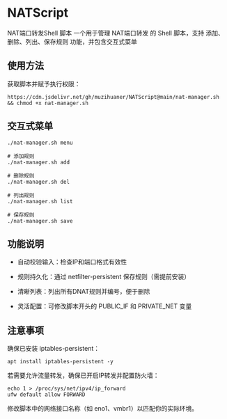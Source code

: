 # NATScript
NAT端口转发Shell 脚本
一个用于管理 NAT端口转发 的 Shell 脚本，支持 添加、删除、列出、保存规则 功能，并包含交互式菜单
## 使用方法
获取脚本并赋予执行权限：
```
https://cdn.jsdelivr.net/gh/muzihuaner/NATScript@main/nat-manager.sh && chmod +x nat-manager.sh
```
## 交互式菜单
```
./nat-manager.sh menu

# 添加规则
./nat-manager.sh add

# 删除规则
./nat-manager.sh del

# 列出规则
./nat-manager.sh list

# 保存规则
./nat-manager.sh save
```
## 功能说明
- 自动校验输入：检查IP和端口格式有效性

- 规则持久化：通过 netfilter-persistent 保存规则（需提前安装）

- 清晰列表：列出所有DNAT规则并编号，便于删除

- 灵活配置：可修改脚本开头的 PUBLIC_IF 和 PRIVATE_NET 变量

## 注意事项
确保已安装 iptables-persistent：
```
apt install iptables-persistent -y
```
若需要允许流量转发，确保已开启IP转发并配置防火墙：
```
echo 1 > /proc/sys/net/ipv4/ip_forward
ufw default allow FORWARD
```
修改脚本中的网络接口名称（如 eno1、vmbr1）以匹配你的实际环境。

